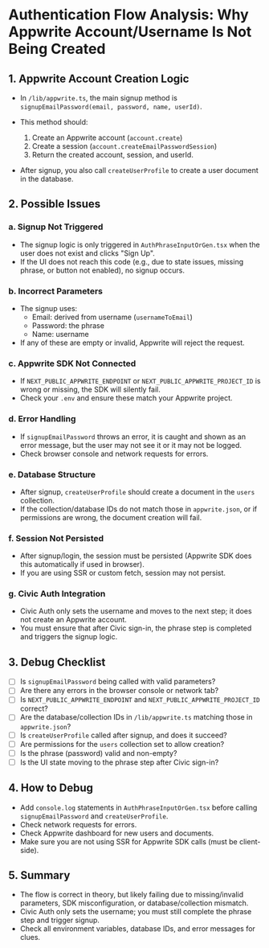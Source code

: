 # Authentication Flow Analysis: Why Appwrite Account/Username Is Not Being Created

## 1. **Appwrite Account Creation Logic**

- In `/lib/appwrite.ts`, the main signup method is `signupEmailPassword(email, password, name, userId)`.
- This method should:
  1. Create an Appwrite account (`account.create`)
  2. Create a session (`account.createEmailPasswordSession`)
  3. Return the created account, session, and userId.

- After signup, you also call `createUserProfile` to create a user document in the database.

## 2. **Possible Issues**

### a. **Signup Not Triggered**
- The signup logic is only triggered in `AuthPhraseInputOrGen.tsx` when the user does not exist and clicks "Sign Up".
- If the UI does not reach this code (e.g., due to state issues, missing phrase, or button not enabled), no signup occurs.

### b. **Incorrect Parameters**
- The signup uses:
  - Email: derived from username (`usernameToEmail`)
  - Password: the phrase
  - Name: username
- If any of these are empty or invalid, Appwrite will reject the request.

### c. **Appwrite SDK Not Connected**
- If `NEXT_PUBLIC_APPWRITE_ENDPOINT` or `NEXT_PUBLIC_APPWRITE_PROJECT_ID` is wrong or missing, the SDK will silently fail.
- Check your `.env` and ensure these match your Appwrite project.

### d. **Error Handling**
- If `signupEmailPassword` throws an error, it is caught and shown as an error message, but the user may not see it or it may not be logged.
- Check browser console and network requests for errors.

### e. **Database Structure**
- After signup, `createUserProfile` should create a document in the `users` collection.
- If the collection/database IDs do not match those in `appwrite.json`, or if permissions are wrong, the document creation will fail.

### f. **Session Not Persisted**
- After signup/login, the session must be persisted (Appwrite SDK does this automatically if used in browser).
- If you are using SSR or custom fetch, session may not persist.

### g. **Civic Auth Integration**
- Civic Auth only sets the username and moves to the next step; it does not create an Appwrite account.
- You must ensure that after Civic sign-in, the phrase step is completed and triggers the signup logic.

## 3. **Debug Checklist**

- [ ] Is `signupEmailPassword` being called with valid parameters?
- [ ] Are there any errors in the browser console or network tab?
- [ ] Is `NEXT_PUBLIC_APPWRITE_ENDPOINT` and `NEXT_PUBLIC_APPWRITE_PROJECT_ID` correct?
- [ ] Are the database/collection IDs in `/lib/appwrite.ts` matching those in `appwrite.json`?
- [ ] Is `createUserProfile` called after signup, and does it succeed?
- [ ] Are permissions for the `users` collection set to allow creation?
- [ ] Is the phrase (password) valid and non-empty?
- [ ] Is the UI state moving to the phrase step after Civic sign-in?

## 4. **How to Debug**

- Add `console.log` statements in `AuthPhraseInputOrGen.tsx` before calling `signupEmailPassword` and `createUserProfile`.
- Check network requests for errors.
- Check Appwrite dashboard for new users and documents.
- Make sure you are not using SSR for Appwrite SDK calls (must be client-side).

## 5. **Summary**

- The flow is correct in theory, but likely failing due to missing/invalid parameters, SDK misconfiguration, or database/collection mismatch.
- Civic Auth only sets the username; you must still complete the phrase step and trigger signup.
- Check all environment variables, database IDs, and error messages for clues.
